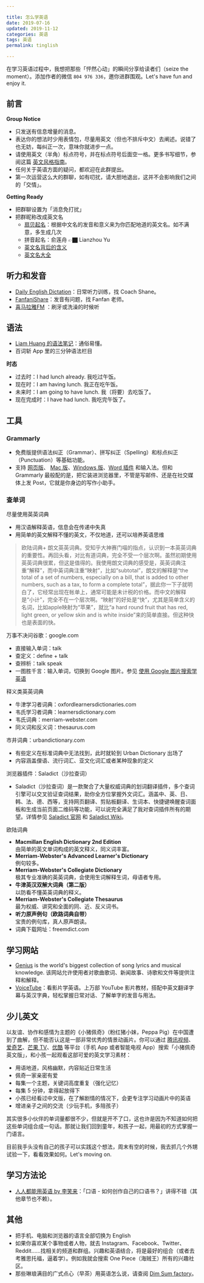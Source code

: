 ```yaml
---

title: 怎么学英语  
date: 2019-07-16  
updated: 2019-11-12  
categories: 英语  
tags: 英语  
permalink: tinglish  

---
```


在学习英语过程中，我想把那些「怦然心动」的瞬间分享给读者们（seize the moment）。添加作者的微信 `804 976 336`，邀你进群围观。Let's have fun and enjoy it.

<!-- more -->


## 前言

**Group Notice**

- 只发送有信息增量的消息。
- 表达你的想法时少用表情包，尽量用英文（但也不排斥中文）去阐述。说错了也无妨，每纠正一次，意味你就进步一点。
- 请使用英文（半角）标点符号，并在标点符号后面空一格。更多书写细节，参阅这篇 [英文风格指南](https://tingtalk.me/english-style-guide/)。
- 任何关于英语方面的疑问，都欢迎在此群提出。
- 第一次运营这么大的群聊，如有叨扰，请大胆地退出，这并不会影响我们之间的「交情」。

**Getting Ready**

- 把群聊设置为「消息免打扰」
- 把群昵称改成英文名
    - [扇贝起名](http://ename.shanbay.com.cn/)：根据中文名的发音和意义来为你匹配地道的英文名。如不满意，多生成几次
    - 拼音起名：俞莲舟 👉🏿 Lianzhou Yu
    - [英文名背后的含义](https://www.behindthename.com/)
    - [英文名大全](https://babynames.net/)


## 听力和发音

- [Daily English Dictation](https://www.bilibili.com/video/av24173069)：日常听力训练，找 Coach Shane。
- [FanfaniShare](https://space.bilibili.com/346396741)：发音有问题，找 Fanfan 老师。
- [喜马拉雅FM](https://www.ximalaya.com/) ：刷牙或洗澡的时候听


## 语法


- [Liam Huang 的语法笔记](https://liam.page/categories/English/)：通俗易懂。
- 百词斩 App 里的三分钟语法栏目


**时态**
- 过去时：I had lunch already. 我吃过午饭。
- 现在时：I am having lunch. 我正在吃午饭。
- 未来时：I am going to have lunch. 我（将要）去吃饭了。
- 现在完成时：I have had lunch. 我吃完午饭了。


## 工具

### Grammarly

- 免费版提供语法纠正（Grammar）、拼写纠正（Spelling）和标点纠正（Punctuation）等基础功能。
- 支持 [网页版](https://app.grammarly.com/)、 [Mac 版](https://www.grammarly.com/native/mac)、[Windows 版](https://www.grammarly.com/native/windows)、[Word 插件](https://www.grammarly.com/office-addin) 和输入法。但和 Grammarly 最般配的是，把它装进浏览器里，不管是写邮件、还是在社交媒体上发 Post，它就是你身边的写作小助手。

### 查单词

尽量使用英英词典
- 用汉语解释英语，信息会在传递中失真
- 用简单的英文解释不懂的英文，不仅地道，还可以培养英语思维

> 欧陆词典+ 朗文英英词典。受知乎大神赛门喵的指点，认识到一本英英词典的重要性。再回头看，对比有道词典，完全不受一个层次啊。虽然初期使用英英词典很累，但这是值得的。我使用朗文词典的感受是，英英词典注重“解释”，而中英词典注重“映射”，比如“subtotal”，朗文的解释是“the total of a set of numbers, especially on a bill, that is added to other numbers, such as a tax, to form a complete total”，据此你一下子就明白了，它经常出现在帐单上，通常可能是未计税的价格。而中文的解释是“小计”，完全不在一个层次啊。“映射”的好处是“快”，尤其是简单含义的名词，比如apple映射为“苹果”，就比“a hard round fruit that has red, light green, or yellow skin and is white inside”来的简单直接。但这种快也是表面的快。


万事不决问谷歌：google.com
- 直接输入单词：talk
- 查定义：define + talk
- 查辨析：talk speak
- 一图胜千言：输入单词，切换到 Google 图片。参见 [使用 Google 图片搜索学英语](https://imshuai.com/learn-english-by-google-image-search)


释义类英英词典
- 牛津学习者词典：oxfordlearnersdictionaries.com
- 韦氏学习者词典：learnersdictionary.com
- 韦氏词典：merriam-webster.com
- 同义词和反义词：thesaurus.com


市井词典：urbandictionary.com
- 有些定义在标准词典中无法找到，此时就轮到 Urban Dictionary 出场了
- 内容涵盖俚语、流行词汇、亚文化词汇或者某种现象的定义

浏览器插件：Saladict（沙拉查词）
- Saladict（沙拉查词）是一款聚合了大量权威词典的划词翻译插件，多个查词引擎可以交叉验证查词结果，助你全方位掌握外文词汇。涵盖中、英、日、韩、法、德、西等，支持网页翻译、剪贴板翻译、生词本、快捷键唤醒查词面板和生成当前页面二维码等功能，可以说完全满足了我对查词插件所有的期望。详情参见 [Saladict 官网](https://saladict.crimx.com/) 和 [Saladict Wiki](https://github.com/crimx/ext-saladict/wiki)。


欧陆词典
- **Macmillan English Dictionary 2nd Edition**  
  由简单的英文单词构成的英文释义，同义词丰富。
- **Merriam-Webster's Advanced Learner's Dictionary**  
  例句较多。
- **Merriam-Webster's Collegiate Dictionary**  
  极其专业准确的英英词典，会使用生词解释生词，母语者专用。
- **牛津英汉双解大词典（第二版）**  
  以防看不懂英英词典的释义。
- **Merriam-Webster's Collegiate Thesaurus**  
  最为权威、讲究和全面的同、近、反义词书。
- **听力原声例句（欧路词典自带）**  
  宝贵的例句库，真人原声朗读。
- 词典下载网址：freemdict.com




## 学习网站

- [Genius](https://genius.com) is the world's biggest collection of song lyrics and musical knowledge. 该网站允许使用者对歌曲歌词、新闻故事、诗歌和文件等提供注释和解释。
- [VoiceTube](https://tw.voicetube.com)：看影片学英语。上万部 YouTube 影片教材，搭配中英文翻译字幕与英汉字典，轻松掌握日常对话、了解单字的发音与用法。



## 少儿英文

以友谊、协作和感情为主题的《小猪佩奇》（粉红猪小妹，Peppa Pig）在中国遭到了曲解，但不能否认这是一部非常优秀的情景动画片。你可以通过 [腾讯视频](https://v.qq.com/x/search/?q=%E5%B0%8F%E7%8C%AA%E4%BD%A9%E5%A5%87%E8%8B%B1%E6%96%87%E7%89%88)、[爱奇艺](https://so.iqiyi.com/so/q_%E5%B0%8F%E7%8C%AA%E4%BD%A9%E5%A5%87%E8%8B%B1%E6%96%87%E7%89%88)、[芒果 TV](https://so.mgtv.com/so/k-%E5%B0%8F%E7%8C%AA%E4%BD%A9%E5%A5%87%E8%8B%B1%E6%96%87%E7%89%88)、[优酷](https://so.youku.com/search_video/q_%E5%B0%8F%E7%8C%AA%E4%BD%A9%E5%A5%87%E8%8B%B1%E6%96%87%E7%89%88) 等平台（手机 App 或者智能电视 App）搜索「小猪佩奇英文版」，和小孩一起观看这部可爱的英文学习素材：


- 用语地道，风格幽默，内容贴近日常生活
- 佩奇一家亲密有爱
- 每集一个主题，关键词高度重复（强化记忆）
- 每集 5 分钟，拿得起放得下
- 小孩已经看过中文版，在了解剧情的情况下，会更专注学习动画片中的英语
- 增进亲子之间的交流（少玩手机，多陪孩子）


其实很多小伙伴的单词量都很不少，但就是开不了口，这也许是因为不知道如何把这些单词组合成一句话。那就让我们回到童年，和孩子一起，用最初的方式掌握一门语言。

目前我手头没有自己的孩子可以实践这个想法，周末有空的时候，我去抓几个外甥试验一下，看看效果如何。Let's moving on.

## 学习方法论

- [人人都能用英语 by 李笑来](http://lixiaolai.com/#/everyone-can-use-english/)：「口语 - 如何创作自己的口语书？」讲得不错（其他章节也不赖）。



## 其他


- 把手机、电脑和浏览器的语言全部切换为 English
- 如果你喜欢某个事物或者人物，就去 Instagram、Facebook、Twitter、Reddit……找相关的频道和群组。兴趣和英语结合，将是最好的组合（或者去考雅思托福，逼着学）。例如我就会搜索 One Piece（海贼王）所有的兴趣社区。
- 那些琳琅满目的广式点心（早茶）用英语怎么说，请查阅 [Dim Sum factory](http://dimsumfactory.com/)。


